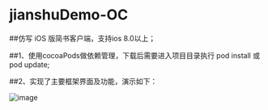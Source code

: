 # jianshuDemo-OC
##仿写 iOS 版简书客户端，支持ios 8.0以上；

##1、使用cocoaPods做依赖管理，下载后需要进入项目目录执行 pod install 或 pod update;

##2、实现了主要框架界面及功能，演示如下：

![image](https://github.com/yyyyffqqqq/jianshuDemo-OC/raw/master/ReadmeCource/jianshuReadeMe.gif)


